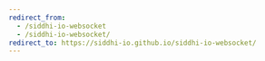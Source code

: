 ```yaml
---
redirect_from:
  - /siddhi-io-websocket
  - /siddhi-io-websocket/
redirect_to: https://siddhi-io.github.io/siddhi-io-websocket/
---
```

